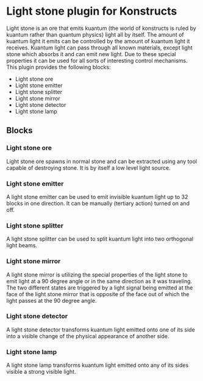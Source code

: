 # Light stone plugin for Konstructs

Light stone is an ore that emits kuantum (the world of konstructs is ruled by kuantum rather than quantum physics) light all by itself. The amount of kuantum light it emits can be controlled by the amount of kuantum light it receives. Kuantum light can pass through all known materials, except light stone which absorbs it and can emit new light. Due to these special properties it can be used for all sorts of interesting control mechanisms. This plugin provides the following blocks:

- Light stone ore
- Light stone emitter
- Light stone splitter
- Light stone mirror
- Light stone detector
- Light stone lamp

## Blocks

### Light stone ore

Light stone ore spawns in normal stone and can be extracted using any tool capable of destroying stone. It is by itself a low level light source.

### Light stone emitter

A light stone emitter can be used to emit invisible kuantum light up to 32 blocks in one direction. It can be manually (tertiary action) turned on and off.

### Light stone splitter

A light stone splitter can be used to split kuantum light into two orthogonal light beams.

### Light stone mirror

A light stone mirror is utilizing the special properties of the light stone to emit light at a 90 degree angle or in the same direction as it was traveling. The two different states are triggered by a light signal being emitted at the face of the light stone mirror that is opposite of the face out of which the light passes at the 90 degree angle.

### Light stone detector

A light stone detector transforms kuantum light emitted onto one of its side into a visible change of the physical appearance of another side.

### Light stone lamp

A light stone lamp transforms kuantum light emitted onto any of its sides visible a strong visible light.

